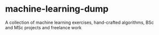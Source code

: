 # machine-learning-dump

A collection of machine learning exercises, hand-crafted algorithms, BSc and MSc projects and freelance work
